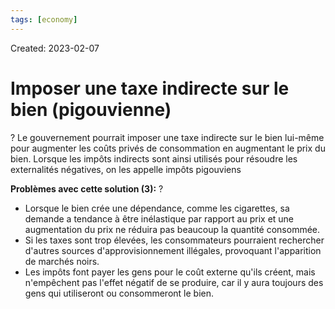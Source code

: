 ```yaml
---
tags: [economy] 
---
```

Created: 2023-02-07

# Imposer une taxe indirecte sur le bien (pigouvienne)
?
Le gouvernement pourrait imposer une taxe indirecte sur le bien lui-même pour augmenter les coûts privés de consommation en augmentant le prix du bien. Lorsque les impôts indirects sont ainsi utilisés pour résoudre les externalités négatives, on les appelle impôts pigouviens

**Problèmes avec cette solution (3):**
?
-   Lorsque le bien crée une dépendance, comme les cigarettes, sa demande a tendance à être inélastique par rapport au prix et une augmentation du prix ne réduira pas beaucoup la quantité consommée.
-   Si les taxes sont trop élevées, les consommateurs pourraient rechercher d'autres sources d'approvisionnement illégales, provoquant l'apparition de marchés noirs.
-   Les impôts font payer les gens pour le coût externe qu'ils créent, mais n'empêchent pas l'effet négatif de se produire, car il y aura toujours des gens qui utiliseront ou consommeront le bien.
<!--SR:!2023-02-11,3,250-->